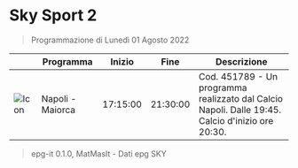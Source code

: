 # Sky Sport 2
> Programmazione di Lunedì 01 Agosto 2022

||Programma|Inizio|Fine|Descrizione|
|---|---|---|---|---|
|![Icon](https://guidatv.sky.it/uuid/6c2455a7-8a29-4518-a633-610bfa3d0a9f/cover?md5ChecksumParam=2c1bff5254094273466fc18070145776)|Napoli - Maiorca|17:15:00|21:30:00|Cod. 451789 - Un programma realizzato dal Calcio Napoli. Dalle 19:45. Calcio d&#039;inizio ore 20:30.



 > epg-it 0.1.0, MatMasIt - Dati epg SKY
